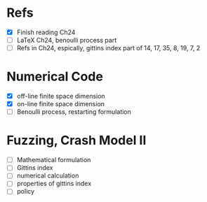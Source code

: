 # Refs

+ [x] Finish reading Ch24
+ [ ] LaTeX Ch24, benoulli process part
+ [ ] Refs in Ch24, espically, gittins index part of 14, 17, 35, 8, 19, 7, 2

# Numerical Code

+ [x] off-line finite space dimension
+ [x] on-line finite space dimension
+ [ ] Benoulli process, restarting formulation

# Fuzzing, Crash Model II

+ [ ] Mathematical formulation
+ [ ] Gittins index
+ [ ] numerical calculation
+ [ ] properties of gittins index
+ [ ] policy
